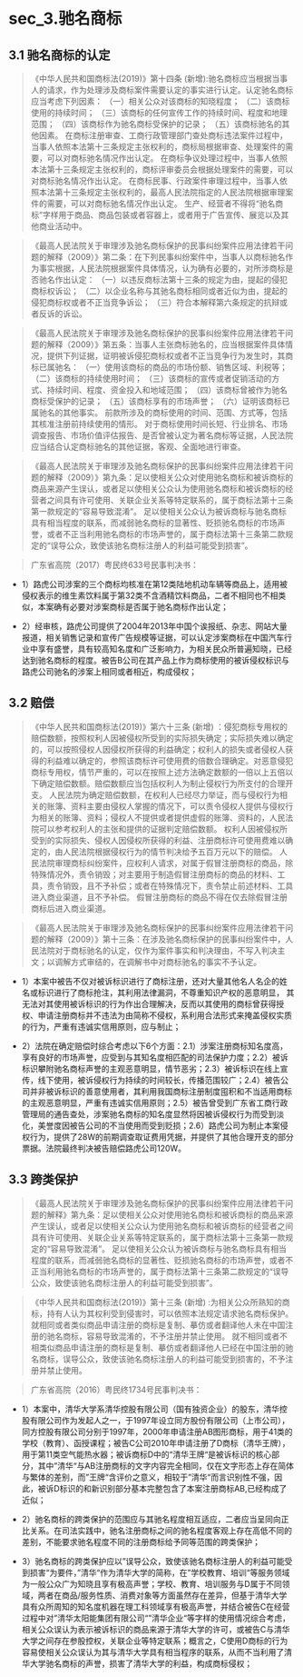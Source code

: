 # sec_3.驰名商标
## 3.1 驰名商标的认定
> 《中华人民共和国商标法(2019)》第十四条 (新增):驰名商标应当根据当事人的请求，作为处理涉及商标案件需要认定的事实进行认定。认定驰名商标应当考虑下列因素：
（一）相关公众对该商标的知晓程度；
（二）该商标使用的持续时间；
（三）该商标的任何宣传工作的持续时间、程度和地理范围；
（四）该商标作为驰名商标受保护的记录；
（五）该商标驰名的其他因素。
在商标注册审查、工商行政管理部门查处商标违法案件过程中，当事人依照本法第十三条规定主张权利的，商标局根据审查、处理案件的需要，可以对商标驰名情况作出认定。
在商标争议处理过程中，当事人依照本法第十三条规定主张权利的，商标评审委员会根据处理案件的需要，可以对商标驰名情况作出认定。
在商标民事、行政案件审理过程中，当事人依照本法第十三条规定主张权利的，最高人民法院指定的人民法院根据审理案件的需要，可以对商标驰名情况作出认定。
生产、经营者不得将“驰名商标”字样用于商品、商品包装或者容器上，或者用于广告宣传、展览以及其他商业活动中。 

> 《最高人民法院关于审理涉及驰名商标保护的民事纠纷案件应用法律若干问题的解释（2009）》第二条：在下列民事纠纷案件中，当事人以商标驰名作为事实根据，人民法院根据案件具体情况，认为确有必要的，对所涉商标是否驰名作出认定： 
（一）以违反商标法第十三条的规定为由，提起的侵犯商标权诉讼；
（二）以企业名称与其驰名商标相同或者近似为由，提起的侵犯商标权或者不正当竞争诉讼；
（三）符合本解释第六条规定的抗辩或者反诉的诉讼。

> 《最高人民法院关于审理涉及驰名商标保护的民事纠纷案件应用法律若干问题的解释（2009）》第五条：当事人主张商标驰名的，应当根据案件具体情况，提供下列证据，证明被诉侵犯商标权或者不正当竞争行为发生时，其商标已属驰名：
（一）使用该商标的商品的市场份额、销售区域、利税等；
（二）该商标的持续使用时间；
（三）该商标的宣传或者促销活动的方式、持续时间、程度、资金投入和地域范围；
（四）该商标曾被作为驰名商标受保护的记录；
（五）该商标享有的市场声誉；
（六）证明该商标已属驰名的其他事实。
前款所涉及的商标使用的时间、范围、方式等，包括其核准注册前持续使用的情形。
对于商标使用时间长短、行业排名、市场调查报告、市场价值评估报告、是否曾被认定为著名商标等证据，人民法院应当结合认定商标驰名的其他证据，客观、全面地进行审查。

> 《最高人民法院关于审理涉及驰名商标保护的民事纠纷案件应用法律若干问题的解释（2009）》第九条：足以使相关公众对使用驰名商标和被诉商标的商品来源产生误认，或者足以使相关公众认为使用驰名商标和被诉商标的经营者之间具有许可使用、关联企业关系等特定联系的，属于商标法第十三条第一款规定的“容易导致混淆”。
足以使相关公众认为被诉商标与驰名商标具有相当程度的联系，而减弱驰名商标的显著性、贬损驰名商标的市场声誉，或者不正当利用驰名商标的市场声誉的，属于商标法第十三条第二款规定的“误导公众，致使该驰名商标注册人的利益可能受到损害”。

> 广东省高院（2017）粤民终633号民事判决书：

- 1）路虎公司涉案的三个商标均核准在第12类陆地机动车辆等商品上，适用被侵权表示的维生素饮料属于第32类不含酒精饮料商品，二者不相同也不相类似，本案确有必要对涉案商标是否属于驰名商标作出认定；

- 2）经审核，路虎公司提供了2004年2013年中国个诶报纸、杂志、网站大量报道，相关销售记录和宣传广告规模等证据，可以认定涉案商标在中国汽车行业中享有盛誉，具有较高知名度和广泛影响力，为相关民众所普遍知晓，已经达到驰名商标的程度。被告B公司在其产品上作为商标使用的被诉侵权标识与路虎公司驰名的涉案上相同或者相近，构成侵权；

## 3.2 赔偿
> 《中华人民共和国商标法(2019)》第六十三条 (新增) ：侵犯商标专用权的赔偿数额，按照权利人因被侵权所受到的实际损失确定；实际损失难以确定的，可以按照侵权人因侵权所获得的利益确定；权利人的损失或者侵权人获得的利益难以确定的，参照该商标许可使用费的倍数合理确定。对恶意侵犯商标专用权，情节严重的，可以在按照上述方法确定数额的一倍以上五倍以下确定赔偿数额。赔偿数额应当包括权利人为制止侵权行为所支付的合理开支。 
人民法院为确定赔偿数额，在权利人已经尽力举证，而与侵权行为相关的账簿、资料主要由侵权人掌握的情况下，可以责令侵权人提供与侵权行为相关的账簿、资料；侵权人不提供或者提供虚假的账簿、资料的，人民法院可以参考权利人的主张和提供的证据判定赔偿数额。 
权利人因被侵权所受到的实际损失、侵权人因侵权所获得的利益、注册商标许可使用费难以确定的，由人民法院根据侵权行为的情节判决给予五百万元以下的赔偿。 
人民法院审理商标纠纷案件，应权利人请求，对属于假冒注册商标的商品，除特殊情况外，责令销毁；对主要用于制造假冒注册商标的商品的材料、工具，责令销毁，且不予补偿；或者在特殊情况下，责令禁止前述材料、工具进入商业渠道，且不予补偿。
假冒注册商标的商品不得在仅去除假冒注册商标后进入商业渠道。

> 《最高人民法院关于审理涉及驰名商标保护的民事纠纷案件应用法律若干问题的解释（2009）》第十三条：在涉及驰名商标保护的民事纠纷案件中，人民法院对于商标驰名的认定，仅作为案件事实和判决理由，不写入判决主文；以调解方式审结的，在调解书中对商标驰名的事实不予认定。

- 1）本案中被告不仅对被诉标识进行了商标注册，还对大量其他名人名企的姓名或标识进行了商标抢注，其利用法律漏洞，不尊重知识产权的恶意明显， 其无法对其使用被诉标识的行为作出合理解决，反而以其使用的商标曾获得授权、申请注册商标并不违法为由简称不侵权，系利用合法形式来掩盖侵权实质的行为，严重有违诚实信用原则，应与制止；

- 2）法院在确定赔偿时综合考虑以下6个方面：2.1）涉案注册商标知名度高，享有良好的市场声誉，应受到与其知名度相匹配的司法保护力度；2.2）被诉标识攀附驰名商标声誉的主观恶意明显，情节恶劣；2.3）被诉标识在线上宣传，线下使用，被诉侵权行为持续的时间较长，传播范围较广；2.4）被告公司并非被诉标识的善意使用者，其利用我国商标注册制度囤积和不当适用商标的主观恶意明显，严重有违诚实信用原则；2.5）被告曾受到广东省工商行政管理局的通告查处，涉案驰名商标的知名度显然将因被诉侵权行为而受到淡化，美誉度因被告公司的不当使用而受到贬损；2.6）路虎公司为制止本案侵权行为，提供了28W的前期调查取证费用凭据，并提供了其他合理开支的部分票据。法院最终判决被告赔偿路虎公司120W。

## 3.3 跨类保护
> 《最高人民法院关于审理涉及驰名商标保护的民事纠纷案件应用法律若干问题的解释》第九条：足以使相关公众对使用驰名商标和被诉商标的商品来源产生误认，或者足以使相关公众认为使用驰名商标和被诉商标的经营者之间具有许可使用、关联企业关系等特定联系的，属于商标法第十三条第一款规定的“容易导致混淆”。 
足以使相关公众认为被诉商标与驰名商标具有相当程度的联系，而减弱驰名商标的显著性、贬损驰名商标的市场声誉，或者不正当利用驰名商标的市场声誉的，属于商标法第十三条第二款规定的“误导公众，致使该驰名商标注册人的利益可能受到损害”。

> 《中华人民共和国商标法(2019)》第十三条 (新增) :为相关公众所熟知的商标，持有人认为其权利受到侵害时，可以依照本法规定请求驰名商标保护。
就相同或者类似商品申请注册的商标是复制、摹仿或者翻译他人未在中国注册的驰名商标，容易导致混淆的，不予注册并禁止使用。
就不相同或者不相类似商品申请注册的商标是复制、摹仿或者翻译他人已经在中国注册的驰名商标，误导公众，致使该驰名商标注册人的利益可能受到损害的，不予注册并禁止使用。 

> 广东省高院（2016）粤民终1734号民事判决书：

- 1）本案中，清华大学系清华控股有限公司（国有独资企业）的股东，清华控股有限公司作为发起人之一，于1997年设立同方股份有限公司（上市公司），同方控股有限公司分别于1997年，2000年申请注册AB图形商标，用于41类的学校（教育）、函授课程；被告C公司2010年申请注册了D商标（清华王牌），用于第11类空气能热水器；被诉商标D中的“清华王牌“是被诉标识的核心部分，其中”清华“与AB注册商标的文字内容完全相同，仅在文字形态上存在简体与繁体的差别，而”王牌“含评价之意义，相较于”清华“而言识别性不强，因此，被诉D标识的和新识别部分基本完整包含了本案注册商标AB,已经构成了近似；

- 2）驰名商标的跨类保护的范围应与其驰名程度相互适应，二者应当呈同向正比关系。在司法实践中，驰名注册商标之间的驰名程度客观上存在高低不同的差别，不能要求驰名程度不同的注册商标给予同等范围的跨类保护；

- 3）驰名商标的跨类保护应以”误导公众，致使该驰名商标注册人的利益可能受到损害“为要件，”清华“作为清华大学的简称，在”学校教育、培训“等服务领域为一般公众广为知晓且享有极高声誉；学校、教育、培训服务与D属于不同领域，两者在商品/服务性质、消费对象等方面虽然存在差异，但基于清华大学具有众所周知的知名度机器在理工科领域享有极高声誉，并结合被告C在经营过程中对”清华太阳能集团有限公司“”清华企业“等字样的使用情况综合考虑，相关公众误认为表示被诉标识的商品来源于清华大学的许可，或被告C与清华大学之间存在参股控权，关联企业等特定联系；概言之，C使用D商标的行为容易使相关公众误认为其与清华大学具有相当程序的联系，从而不当利用了清华大学驰名商标的声誉，损害了清华大学的利益，构成商标侵权；


